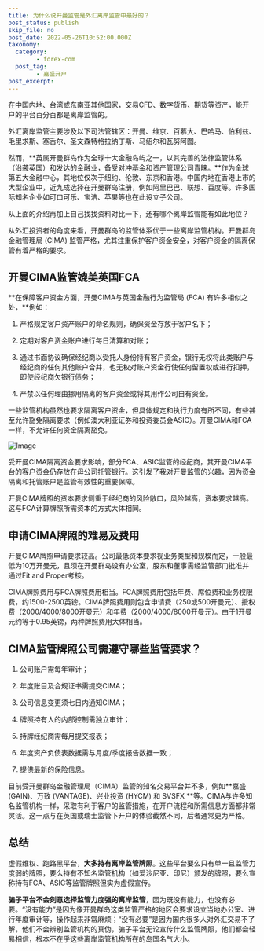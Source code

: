 ```yaml
---
title: 为什么说开曼监管是外汇离岸监管中最好的？
post_status: publish
skip_file: no
post_date: 2022-05-26T10:52:00.000Z
taxonomy:
  category:
        - forex-com
  post_tag:
        - 嘉盛开户
post_excerpt: 
---
```

在中国内地、台湾或东南亚其他国家，交易CFD、数字货币、期货等资产，能开户的平台百分百都是离岸监管的。

外汇离岸监管主要涉及以下司法管辖区：开曼、维京、百慕大、巴哈马、伯利兹、毛里求斯、塞舌尔、圣文森特格拉纳丁斯、马绍尔和瓦努阿图。

然而，**英属开曼群岛作为全球十大金融岛屿之一，以其完善的法律监管体系（沿袭英国）和发达的金融业，备受对冲基金和资产管理公司青睐。**作为全球第五大金融中心，其地位仅次于纽约、伦敦、东京和香港。中国内地在香港上市的大型企业中，近九成选择在开曼群岛注册，例如阿里巴巴、联想、百度等。许多国际知名企业如可口可乐、宝洁、苹果等也在此设立子公司。

从上面的介绍再加上自己找找资料对比一下，还有哪个离岸监管能有如此地位？

从外汇投资者的角度来看，开曼群岛的监管体系优于一些离岸监管机构。开曼群岛金融管理局 (CIMA) 监管严格，尤其注重保护客户资金安全，对客户资金的隔离保管有着严格的要求。

## 开曼CIMA监管媲美英国FCA

**在保障客户资金方面，开曼CIMA与英国金融行为监管局 (FCA) 有许多相似之处，**例如：

1. 严格规定客户资产账户的命名规则，确保资金存放于客户名下；

1. 定期对客户资金账户进行每日清算和对账；

1. 通过书面协议确保经纪商以受托人身份持有客户资金，银行无权将此类账户与经纪商的任何其他账户合并，也无权对账户资金行使任何留置权或进行扣押，即使经纪商欠银行债务；

1. 严禁以任何理由挪用隔离的客户资金或将其用作公司自有资金。

一些监管机构虽然也要求隔离客户资金，但具体规定和执行力度有所不同，有些甚至允许豁免隔离要求（例如澳大利亚证券和投资委员会ASIC）。开曼CIMA和FCA一样，不允许任何资金隔离豁免。

![Image](https://prod-files-secure.s3.us-west-2.amazonaws.com/39ed1227-6d7d-4570-be36-9ccd4a2c4241/bd849744-3fcb-4a37-8312-357962c8f065/image.png?X-Amz-Algorithm=AWS4-HMAC-SHA256&X-Amz-Content-Sha256=UNSIGNED-PAYLOAD&X-Amz-Credential=ASIAZI2LB46666UDBOEI%2F20250524%2Fus-west-2%2Fs3%2Faws4_request&X-Amz-Date=20250524T221356Z&X-Amz-Expires=3600&X-Amz-Security-Token=IQoJb3JpZ2luX2VjEFEaCXVzLXdlc3QtMiJGMEQCIHeJWQBAPzatRfhtD5HuYqREeaK7evR2zdX9fZSD%2BZnlAiAumJMEZztUh7geAaQLwiE0MDSKNlnscRXDN2MmvHtLySr%2FAwgaEAAaDDYzNzQyMzE4MzgwNSIMWTTla9XPQpRoYS8%2FKtwDeGPJD48hcX8VFx2Bw4Z%2BiSJIU6Jmq8tiatq4YSFPL4cf0vzMTWjVZL8SPSYZ2YhaaHAvD%2BnFXGB%2BA6vUnBaj0se5PlZ5oEu6F92xyi9ykvUTafGgryW1sbU2lpQ4SXcmdhiVy5jiXgXA%2BFFOWWlks5ERUjE7Z4RsQQ3uYjBhmWLNBb43idB3IUhbwH7Eh4kYpuSt7yOeVsAa4p1yzJTRHCxTYZB5M200DW9Z652iqTushMd4BjhMOfQsDMV5a1Pr8GiTUHZaB%2BL7jCCiol%2FKr%2FybSWToQm1as7UkDKhO5gtAo4xiZKKqRJFWYU7Ove3mknutOCOokvC9XAVWCBIAeZaLFJ8gcfcdo6v7ly2zKppXpwtWasQnazhoDe1GtZmj52JuTygFfRydMaMs6vheON%2F8oi6B8D3zjBeZ2omJ%2BKYyqTXRhwYiL2pbfGPAFX7NWL5I8fO7PUj%2BDf8reffBRCXTbn8BIOpjrdnY1ha5cVSR1A%2BuwFYvbCvNYV9z96XVqEp4EDAGqz1JH1g5MTEjQZS7%2F3OKy7qawHIVe5LjzExYhjd44HH%2BEKojx%2F62cDJcp1u4Vnr4IhXjVl%2F5M3yNxxxnnT8FS%2FEsmaRdFf9RAsW939aOC3LAKMufd3Qw5f3HwQY6pgFzIXNdEr%2Fz5uBHjDKCRnbf0UNaqmBYoU6LnGQgiXvRKF9G5c8uZ%2BmIp%2FaAqJMxSFySi%2BqwpexNN0OpcFAYTyCsElKg2%2F1sd%2FRO6b0UmSk1%2FWe0tzWhBoI5gPPiDBReA8CU1rMur90v%2BfV03txfWd6rklUrulTJ6CAA903gaYNqkYVt2Qa4x6KnNq7oqMJCmi39BOa8YpgoZTdPsE0EahKPcjTzD0YP&X-Amz-Signature=9ba3108ab1bb3933044a13167fef2627bc494e91e188cbc5d2ae977f3d45306c&X-Amz-SignedHeaders=host&x-id=GetObject)

受开曼CIMA隔离资金要求影响，部分FCA、ASIC监管的经纪商，其开曼CIMA平台的客户资金仍存放在母公司托管银行。这引发了我对开曼监管的兴趣，因为资金隔离和托管账户是监管有效性的重要保障。

开曼CIMA牌照的资本要求侧重于经纪商的风险敞口，风险越高，资本要求越高。这与FCA计算牌照所需资本的方式大体相同。

## **申请CIMA牌照的难易及费用**

开曼CIMA牌照申请要求较高。公司最低资本要求视业务类型和规模而定，一般最低为10万开曼元，且须在开曼群岛设有办公室，股东和董事需经监管部门批准并通过Fit and Proper考核。

CIMA牌照费用与FCA牌照费用相当。FCA牌照费用包括年费、席位费和业务权限费，约1500-2500英镑。CIMA牌照费用则包含申请费（250或500开曼元）、授权费（2000/4000/8000开曼元）和年费（2000/4000/8000开曼元）。由于1开曼元约等于0.95英镑，两种牌照费用大体相当。

## CIMA监管牌照公司需遵守哪些监管要求？

1. 公司账户需每年审计；

1. 年度账目及合规证书需提交CIMA；

1. 公司信息变更须七日内通知CIMA；

1. 牌照持有人的内部控制需独立审计；

1. 持牌经纪商需每月提交报表；

1. 年度资产负债表数据需与月度/季度报告数据一致；

1. 提供最新的保险信息。

目前受开曼群岛金融管理局（CIMA）监管的知名交易平台并不多，例如**嘉盛 (GAIN)、万致 (VANTAGE)、兴业投资 (HYCM) 和 SVSFX **等。CIMA与许多知名监管机构一样，采取有利于客户的监管措施，在开户流程和所需信息方面都非常灵活。这一点与在英国或瑞士监管下开户的体验截然不同，后者通常更为严格。

## 总结

虚假维权、跑路黑平台，**大多持有离岸监管牌照**。这些平台要么只有单一且监管力度弱的牌照，要么持有不知名监管机构（如爱沙尼亚、印尼）颁发的牌照，要么宣称持有FCA、ASIC等监管牌照但实为虚假宣传。

**骗子平台不会刻意选择监管力度强的离岸监管**，因为既没有能力，也没有必要。“没有能力”是因为像开曼群岛这类监管严格的地区会要求设立当地办公室、进行年度审计等，操作起来非常麻烦；“没有必要”是因为国内很多人对外汇交易不了解，他们不会辨别监管机构的真伪，骗子平台无论宣传什么监管牌照，他们都会轻易相信，根本不在乎这些离岸监管机构所在的岛国名气大小。